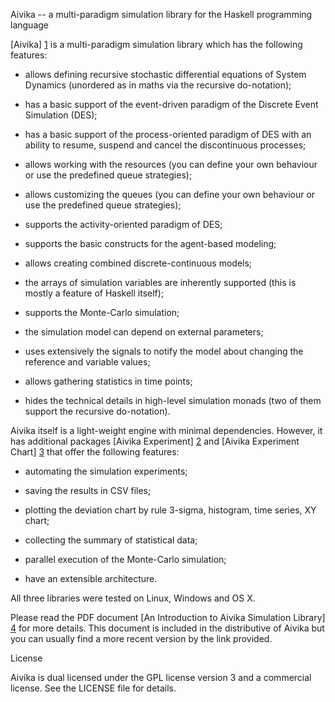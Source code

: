 Aivika -- a multi-paradigm simulation library for 
the Haskell programming language

[Aivika] [1] is a multi-paradigm simulation library which has 
the following features:

* allows defining recursive stochastic differential equations of 
  System Dynamics (unordered as in maths via the recursive do-notation);

* has a basic support of the event-driven paradigm of 
  the Discrete Event Simulation (DES);

* has a basic support of the process-oriented paradigm of DES
  with an ability to resume, suspend and cancel 
  the discontinuous processes;

* allows working with the resources (you can define your own behaviour
  or use the predefined queue strategies);

* allows customizing the queues (you can define your own behaviour
  or use the predefined queue strategies);

* supports the activity-oriented paradigm of DES;

* supports the basic constructs for the agent-based modeling;

* allows creating combined discrete-continuous models;

* the arrays of simulation variables are inherently supported 
  (this is mostly a feature of Haskell itself);

* supports the Monte-Carlo simulation;

* the simulation model can depend on external parameters;

* uses extensively the signals to notify the model about changing 
  the reference and variable values;

* allows gathering statistics in time points;

* hides the technical details in high-level simulation monads
  (two of them support the recursive do-notation).

Aivika itself is a light-weight engine with minimal dependencies. 
However, it has additional packages [Aivika Experiment] [2] and 
[Aivika Experiment Chart] [3] that offer the following features:

* automating the simulation experiments;

* saving the results in CSV files;

* plotting the deviation chart by rule 3-sigma, histogram, 
  time series, XY chart;

* collecting the summary of statistical data;

* parallel execution of the Monte-Carlo simulation;

* have an extensible architecture.

All three libraries were tested on Linux, Windows and OS X.

Please read the PDF document [An Introduction to 
Aivika Simulation Library] [4] for more details. 
This document is included in the distributive of Aivika 
but you can usually find a more recent version by the link provided.

License

Aivika is dual licensed under the GPL license version 3 and 
a commercial license. See the LICENSE file for details.

[1]: http://hackage.haskell.org/package/aivika  "Aivika"
[2]: http://hackage.haskell.org/package/aivika-experiment  "Aivika Experiment"
[3]: http://hackage.haskell.org/package/aivika-experiment-chart  "Aivika Experiment Chart"
[4]: https://github.com/dsorokin/aivika/blob/master/doc/aivika.pdf  "An Introduction to Aivika Simulation Library"
